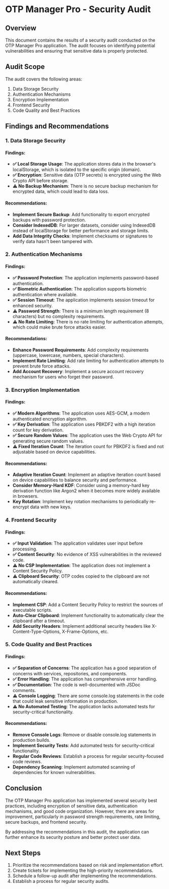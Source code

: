 # OTP Manager Pro - Security Audit

## Overview

This document contains the results of a security audit conducted on the OTP Manager Pro application. The audit focuses on identifying potential vulnerabilities and ensuring that sensitive data is properly protected.

## Audit Scope

The audit covers the following areas:

1. Data Storage Security
2. Authentication Mechanisms
3. Encryption Implementation
4. Frontend Security
5. Code Quality and Best Practices

## Findings and Recommendations

### 1. Data Storage Security

#### Findings:

- **✅ Local Storage Usage**: The application stores data in the browser's localStorage, which is isolated to the specific origin (domain).
- **✅ Encryption**: Sensitive data (OTP secrets) is encrypted using the Web Crypto API before storage.
- **⚠️ No Backup Mechanism**: There is no secure backup mechanism for encrypted data, which could lead to data loss.

#### Recommendations:

- **Implement Secure Backup**: Add functionality to export encrypted backups with password protection.
- **Consider IndexedDB**: For larger datasets, consider using IndexedDB instead of localStorage for better performance and storage limits.
- **Add Data Integrity Checks**: Implement checksums or signatures to verify data hasn't been tampered with.

### 2. Authentication Mechanisms

#### Findings:

- **✅ Password Protection**: The application implements password-based authentication.
- **✅ Biometric Authentication**: The application supports biometric authentication where available.
- **✅ Session Timeout**: The application implements session timeout for enhanced security.
- **⚠️ Password Strength**: There is a minimum length requirement (8 characters) but no complexity requirements.
- **⚠️ No Rate Limiting**: There is no rate limiting for authentication attempts, which could make brute force attacks easier.

#### Recommendations:

- **Enhance Password Requirements**: Add complexity requirements (uppercase, lowercase, numbers, special characters).
- **Implement Rate Limiting**: Add rate limiting for authentication attempts to prevent brute force attacks.
- **Add Account Recovery**: Implement a secure account recovery mechanism for users who forget their password.

### 3. Encryption Implementation

#### Findings:

- **✅ Modern Algorithms**: The application uses AES-GCM, a modern authenticated encryption algorithm.
- **✅ Key Derivation**: The application uses PBKDF2 with a high iteration count for key derivation.
- **✅ Secure Random Values**: The application uses the Web Crypto API for generating secure random values.
- **⚠️ Fixed Iteration Count**: The iteration count for PBKDF2 is fixed and not adjustable based on device capabilities.

#### Recommendations:

- **Adaptive Iteration Count**: Implement an adaptive iteration count based on device capabilities to balance security and performance.
- **Consider Memory-Hard KDF**: Consider using a memory-hard key derivation function like Argon2 when it becomes more widely available in browsers.
- **Key Rotation**: Implement key rotation mechanisms to periodically re-encrypt data with new keys.

### 4. Frontend Security

#### Findings:

- **✅ Input Validation**: The application validates user input before processing.
- **✅ Content Security**: No evidence of XSS vulnerabilities in the reviewed code.
- **⚠️ No CSP Implementation**: The application does not implement a Content Security Policy.
- **⚠️ Clipboard Security**: OTP codes copied to the clipboard are not automatically cleared.

#### Recommendations:

- **Implement CSP**: Add a Content Security Policy to restrict the sources of executable scripts.
- **Auto-Clear Clipboard**: Implement functionality to automatically clear the clipboard after a timeout.
- **Add Security Headers**: Implement additional security headers like X-Content-Type-Options, X-Frame-Options, etc.

### 5. Code Quality and Best Practices

#### Findings:

- **✅ Separation of Concerns**: The application has a good separation of concerns with services, repositories, and components.
- **✅ Error Handling**: The application has comprehensive error handling.
- **✅ Documentation**: The code is well-documented with JSDoc comments.
- **⚠️ Console Logging**: There are some console.log statements in the code that could leak sensitive information in production.
- **⚠️ No Automated Testing**: The application lacks automated tests for security-critical functionality.

#### Recommendations:

- **Remove Console Logs**: Remove or disable console.log statements in production builds.
- **Implement Security Tests**: Add automated tests for security-critical functionality.
- **Regular Code Reviews**: Establish a process for regular security-focused code reviews.
- **Dependency Scanning**: Implement automated scanning of dependencies for known vulnerabilities.

## Conclusion

The OTP Manager Pro application has implemented several security best practices, including encryption of sensitive data, authentication mechanisms, and good code organization. However, there are areas for improvement, particularly in password strength requirements, rate limiting, secure backups, and frontend security.

By addressing the recommendations in this audit, the application can further enhance its security posture and better protect user data.

## Next Steps

1. Prioritize the recommendations based on risk and implementation effort.
2. Create tickets for implementing the high-priority recommendations.
3. Schedule a follow-up audit after implementing the recommendations.
4. Establish a process for regular security audits.